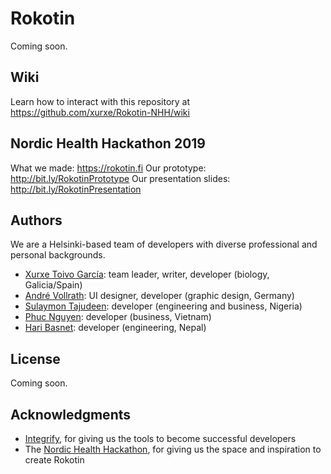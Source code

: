 # Rokotin

Coming soon.

## Wiki

Learn how to interact with this repository at https://github.com/xurxe/Rokotin-NHH/wiki

## Nordic Health Hackathon 2019

What we made: https://rokotin.fi
Our prototype: http://bit.ly/RokotinPrototype
Our presentation slides: http://bit.ly/RokotinPresentation

## Authors
We are a Helsinki-based team of developers with diverse professional and personal backgrounds.

- [Xurxe Toivo García](https://github.com/xurxe): team leader, writer, developer (biology, Galicia/Spain)
- [André Vollrath](https://github.com/avollrath): UI designer, developer (graphic design, Germany)
- [Sulaymon Tajudeen](https://github.com/Sulaymon333): developer (engineering and business, Nigeria)
- [Phuc Nguyen](https://github.com/StevePhuc): developer (business, Vietnam)
- [Hari Basnet](https://github.com/haribasnet0): developer (engineering, Nepal)


## License

Coming soon.

## Acknowledgments

- [Integrify](https://github.com/Integrify-Finland), for giving us the tools to become successful developers
- The [Nordic Health Hackathon](https://nordichealthhackathon.com/), for giving us the space and inspiration to create Rokotin